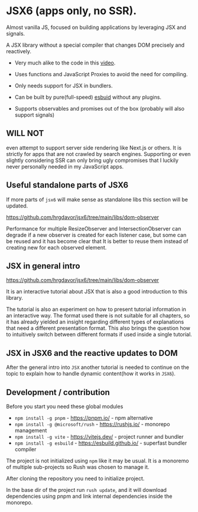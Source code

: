 # JSX6  (apps only, no SSR).

Almost vanilla JS, focused on building applications by leveraging JSX and signals.

A JSX library without a special compiler that changes DOM precisely and reactively.

- Very much alike to the code in this [video](https://www.youtube.com/watch?v=O6xtMrDEhcE&ab_channel=ReactFinland). 
- Uses functions and JavaScript Proxies to avoid the need for compiling.
- Only needs support for JSX in bundlers.

- Can be built by pure(full-speed) [esbuid](https://esbuild.github.io/) without any plugins. 

- Supports observables and promises out of the box (probably will also support signals)


## WILL NOT

even attempt to support server side rendering like Next.js or others. It is strictly for apps that are not crawled by search engines. Supporting or even slightly considering SSR can only bring ugly compromises that I luckily never personally needed in my JavaScript apps.

## Useful standalone parts of JSX6

If more parts of `jsx6` will make sense as standalone libs this section will be updated.

https://github.com/hrgdavor/jsx6/tree/main/libs/dom-observer

Performance for multiple ResizeObserver and IntersectionObserver can degrade if a new observer is created for each listener case, but some can be reused and it has become clear that It is better to reuse them instead of creating new for each observed element.

## JSX in general intro

https://github.com/hrgdavor/jsx6/tree/main/libs/dom-observer 

It is an interactive tutorial about JSX that is also a good introduction to this library.

The tutorial is also an experiment on how to present tutorial information in an interactive way. The format used there is not suitable for all chapters, so it has already yielded an insight regarding different types of explanations that need a different presentation format. This also brings the question how to intuitively switch between different formats if used inside a single tutorial.

## JSX in JSX6 and the reactive updates to DOM

After the general intro into `JSX` another tutorial is needed to continue on the topic to explain how to handle dynamic content(how it works in `JSX6`).

## Development / contribution

Before you start you need these global modules
- `npm install -g pnpm` - https://pnpm.io/ - npm alternative
- `npm install -g @microsoft/rush` - https://rushjs.io/ - monorepo management
- `npm install -g vite` - https://vitejs.dev/ - project runner and bundler
- `npm install -g esbuild` - https://esbuild.github.io/ - superfast bundler compiler

The project is not initialized using `npm` like it may be usual. It is a monoremo of multiple sub-projects
so Rush was chosen to manage it.

After cloning the repository you need to initialize  project.

In the base dir of the project run `rush update`, and it will download dependencies using pnpm and link internal dependencies inside the monorepo.

